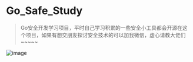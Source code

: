 # Go_Safe_Study

> Go安全开发学习项目，平时自己学习积累的一些安全小工具都会开源在这个项目，如果有想交朋友探讨安全技术的可以加我微信，虚心请教大佬们~~~~~

![image](https://github.com/user-attachments/assets/0705e035-27ff-4af0-baa2-dd306e74e778)


